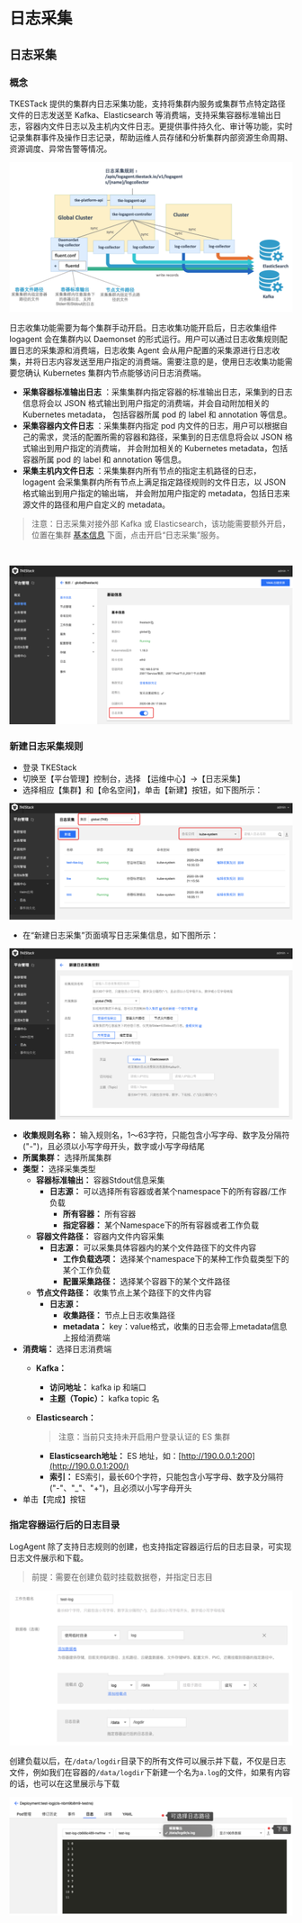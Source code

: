 # 日志采集

## 日志采集

### 概念

TKESTack 提供的集群内日志采集功能，支持将集群内服务或集群节点特定路径文件的日志发送至 Kafka、Elasticsearch 等消费端，支持采集容器标准输出日志，容器内文件日志以及主机内文件日志。更提供事件持久化、审计等功能，实时记录集群事件及操作日志记录，帮助运维人员存储和分析集群内部资源生命周期、资源调度、异常告警等情况。

![](../../../.gitbook/assets/image%20%2828%29.png)

日志收集功能需要为每个集群手动开启。日志收集功能开启后，日志收集组件 logagent 会在集群内以 Daemonset 的形式运行。用户可以通过日志收集规则配置日志的采集源和消费端，日志收集 Agent 会从用户配置的采集源进行日志收集，并将日志内容发送至用户指定的消费端。需要注意的是，使用日志收集功能需要您确认 Kubernetes 集群内节点能够访问日志消费端。

* **采集容器标准输出日志** ：采集集群内指定容器的标准输出日志，采集到的日志信息将会以 JSON 格式输出到用户指定的消费端，并会自动附加相关的 Kubernetes metadata， 包括容器所属 pod 的 label 和 annotation 等信息。
* **采集容器内文件日志** ：采集集群内指定 pod 内文件的日志，用户可以根据自己的需求，灵活的配置所需的容器和路径，采集到的日志信息将会以 JSON 格式输出到用户指定的消费端， 并会附加相关的 Kubernetes metadata，包括容器所属 pod 的 label 和 annotation 等信息。
* **采集主机内文件日志** ：采集集群内所有节点的指定主机路径的日志，logagent 会采集集群内所有节点上满足指定路径规则的文件日志，以 JSON 格式输出到用户指定的输出端， 并会附加用户指定的 metadata，包括日志来源文件的路径和用户自定义的 metadata。

> 注意：日志采集对接外部 Kafka 或 Elasticsearch，该功能需要额外开启，位置在集群 [基本信息](https://github.com/tkestack/tke/blob/master/docs/guide/zh-CN/products/platform/cluster.md#%E5%9F%BA%E6%9C%AC%E4%BF%A1%E6%81%AF) 下面，点击开启“日志采集”服务。

​

![](../../../.gitbook/assets/image%20%28127%29.png)

### 新建日志采集规则

* 登录 TKEStack
* 切换至【平台管理】控制台，选择 【运维中心】-&gt;【日志采集】
* 选择相应【集群】和【命名空间】，单击【新建】按钮，如下图所示：

![](../../../.gitbook/assets/image%20%28111%29.png)

* 在“新建日志采集”页面填写日志采集信息，如下图所示： 

![](../../../.gitbook/assets/image%20%2882%29.png)



* **收集规则名称：** 输入规则名，1～63字符，只能包含小写字母、数字及分隔符\("-"\)，且必须以小写字母开头，数字或小写字母结尾
* **所属集群：** 选择所属集群
* **类型：** 选择采集类型
  * **容器标准输出：** 容器Stdout信息采集
    * **日志源：** 可以选择所有容器或者某个namespace下的所有容器/工作负载
      * **所有容器：** 所有容器
      * **指定容器：** 某个Namespace下的所有容器或者工作负载
  * **容器文件路径：** 容器内文件内容采集
    * **日志源：** 可以采集具体容器内的某个文件路径下的文件内容
      * **工作负载选项：** 选择某个namespace下的某种工作负载类型下的某个工作负载
      * **配置采集路径：** 选择某个容器下的某个文件路径
  * **节点文件路径：** 收集节点上某个路径下的文件内容
    * **日志源：**
      * **收集路径：** 节点上日志收集路径
      * **metadata：** key：value格式，收集的日志会带上metadata信息上报给消费端
* **消费端：** 选择日志消费端
  * **Kafka：**
    * **访问地址：** kafka ip 和端口
    * **主题（Topic）：** kafka topic 名
  * **Elasticsearch：**

    > 注意：当前只支持未开启用户登录认证的 ES 集群

    * **Elasticsearch地址：** ES 地址，如：[http://190.0.0.1:200](http://190.0.0.1:200/)
    * **索引：** ES索引，最长60个字符，只能包含小写字母、数字及分隔符\("-"、"\_"、"+"\)，且必须以小写字母开头
* 单击【完成】按钮

### 指定容器运行后的日志目录

LogAgent 除了支持日志规则的创建，也支持指定容器运行后的日志目录，可实现日志文件展示和下载。

> 前提：需要在创建负载时挂载数据卷，并指定日志目

![](../../../.gitbook/assets/image%20%2896%29.png)

创建负载以后，在`/data/logdir`目录下的所有文件可以展示并下载，不仅是日志文件，例如我们在容器的`/data/logdir`下新建一个名为`a.log`的文件，如果有内容的话，也可以在这里展示与下载

![](../../../.gitbook/assets/image%20%2881%29.png)

